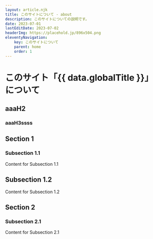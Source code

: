 ```yaml
---
layout: article.njk
title: このサイトについて - about
description: このサイトについての説明です。
date: 2023-07-01
lastEditDate: 2023-07-02
headerImg: https://placehold.jp/896x504.png
eleventyNavigation:
    key: このサイトについて
    parent: home
    order: 1
---
```


# このサイト「{{ data.globalTitle }}」について

## aaaH2

### aaaH3ssss

## Section 1

### Subsection 1.1

Content for Subsection 1.1

## Subsection 1.2

Content for Subsection 1.2

## Section 2

### Subsection 2.1

Content for Subsection 2.1
